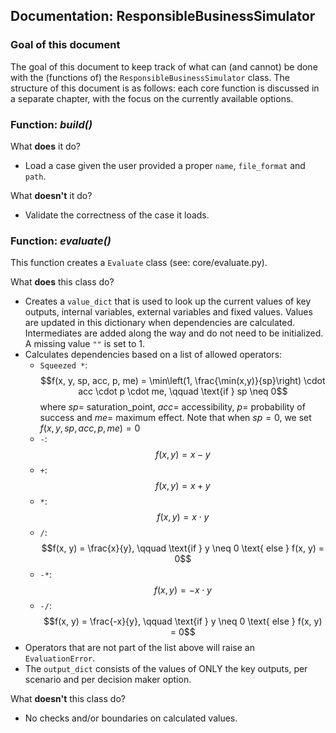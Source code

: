 ## Documentation: ResponsibleBusinessSimulator

### Goal of this document
The goal of this document to keep track of what can (and cannot) be done with the (functions of) the 
`ResponsibleBusinessSimulator` class. The structure of this document is as follows: each core function is discussed in
a separate chapter, with the focus on the currently available options. 

### Function: *build()*
What **does** it do?
- Load a case given the user provided a proper `name`, `file_format` and `path`. 

What **doesn't** it do?
- Validate the correctness of the case it loads.

### Function: *evaluate()*
This function creates a `Evaluate` class (see: core/evaluate.py).

What **does** this class do?
- Creates a `value_dict` that is used to look up the current values of key outputs, internal variables, external
variables and fixed values. Values are updated in this dictionary when dependencies are calculated. Intermediates are
added along the way and do not need to be initialized. A missing value `""` is set to 1.
- Calculates dependencies based on a list of allowed operators:
  - `Squeezed *`: 
 $$f(x, y, sp, acc, p, me) = \min\left(1, \frac{\min(x,y)}{sp}\right) \cdot acc \cdot p \cdot me, \qquad \text{if } sp \neq 0$$
  where $sp=$ saturation_point, $acc=$ accessibility, $p=$ probability of success and $me=$ maximum effect. 
  Note that when $sp= 0$, we set $f(x, y, sp, acc, p, me)=0$
  - `-`: $$f(x, y) = x - y$$
  - `+`: $$f(x, y) = x + y$$
  - `*`: $$f(x, y) = x \cdot y$$
  - `/`: $$f(x, y) = \frac{x}{y}, \qquad \text{if } y \neq 0 \text{ else } f(x, y) = 0$$
  - `-*`: $$f(x, y) = -x \cdot y$$
  - `-/`: $$f(x, y) = \frac{-x}{y}, \qquad \text{if } y \neq 0 \text{ else } f(x, y) = 0$$
- Operators that are not part of the list above will raise an `EvaluationError`. 
- The `output_dict` consists of the values of ONLY the key outputs, per scenario and per decision maker option.

What **doesn't** this class do?
- No checks and/or boundaries on calculated values. 
